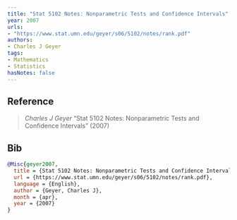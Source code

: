 ```yaml
---
title: "Stat 5102 Notes: Nonparametric Tests and Confidence Intervals"
year: 2007
urls:
- "https://www.stat.umn.edu/geyer/s06/5102/notes/rank.pdf"
authors:
- Charles J Geyer
tags:
- Mathematics
- Statistics
hasNotes: false
---
```


## Reference

> <i>Charles J Geyer</i> “Stat 5102 Notes: Nonparametric Tests and Confidence Intervals” (2007) 

## Bib

```bib
@Misc{geyer2007,
  title = {Stat 5102 Notes: Nonparametric Tests and Confidence Intervals},
  url = {https://www.stat.umn.edu/geyer/s06/5102/notes/rank.pdf},
  language = {English},
  author = {Geyer, Charles J},
  month = {apr},
  year = {2007}
}
```
